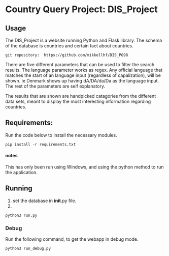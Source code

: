 # Country Query Project: DIS_Project
## Usage
The DIS_Project is a website running Python and Flask library.
The schema of the database is countries and certain fact about countries.

    git repository:  https://github.com/mikkellhf/DIS_PG98

There are five different parameters that can be used to filter the search results. 
The language parameter works as regex. Any official language that matches the start of an language input (regardless of capalization), will be shown. ie Denmark shows up having dA/DA/da/Da as the language input. The rest of the parameters are self explanatory. 

The results that are shown are handpicked catagories from the different data sets, meant to display the most interesting information regarding countries. 

## Requirements:
Run the code below to install the necessary modules.

    pip install -r requirements.txt

#### notes
This has only been run using Windows, and using the python method to run the application. 

## Running
1. set the database in __init__.py file.
2. 

    python3 run.py

### Debug
Run the following command, to get the webapp in debug mode. 

    python3 run_debug.py
